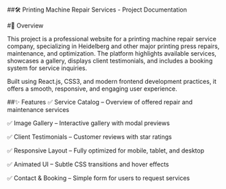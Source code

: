 <!-- # React + Vite

This template provides a minimal setup to get React working in Vite with HMR and some ESLint rules.

Currently, two official plugins are available:

- [@vitejs/plugin-react](https://github.com/vitejs/vite-plugin-react/blob/main/packages/plugin-react) uses [Babel](https://babeljs.io/) for Fast Refresh
- [@vitejs/plugin-react-swc](https://github.com/vitejs/vite-plugin-react/blob/main/packages/plugin-react-swc) uses [SWC](https://swc.rs/) for Fast Refresh

## Expanding the ESLint configuration

If you are developing a production application, we recommend using TypeScript with type-aware lint rules enabled. Check out the [TS template](https://github.com/vitejs/vite/tree/main/packages/create-vite/template-react-ts) for information on how to integrate TypeScript and [`typescript-eslint`](https://typescript-eslint.io) in your project.



 -->



##🛠️ Printing Machine Repair Services - Project Documentation


#📌 Overview

This project is a professional website for a printing machine repair service company, specializing in Heidelberg and other major printing press repairs, maintenance, and optimization. The platform highlights available services, showcases a gallery, displays client testimonials, and includes a booking system for service inquiries.

Built using React.js, CSS3, and modern frontend development practices, it offers a smooth, responsive, and engaging user experience.

##✨ Features
✅ Service Catalog – Overview of offered repair and maintenance services

✅ Image Gallery – Interactive gallery with modal previews

✅ Client Testimonials – Customer reviews with star ratings

✅ Responsive Layout – Fully optimized for mobile, tablet, and desktop

✅ Animated UI – Subtle CSS transitions and hover effects

✅ Contact & Booking – Simple form for users to request services